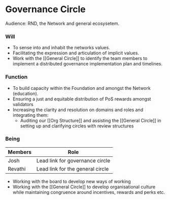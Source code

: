 # Governance Circle
Audience: RND, the Network and general ecosysetem.

### Will
- To sense into and inhabit the networks values.
- Facilitating the expression and articulation of implicit values.
- Work with the [[General Circle]] to identify the team members to implement a distributed governance implementation plan and timelines.

### Function
- To build capacity within the Foundation and amongst the Network (education).
- Ensuring a just and equitable distribution of PoS rewards amongst validators
- Increasing the clarity and resolution on domains and roles and integrating them:
	- Auditing our [[Org Structure]] and assisting the [[General Circle]] in setting up and clarifying circles with review structures

### Being

| Members | Role |
|---|---|
| Josh | Lead link for governance circle |
| Revathi | Lead link for the general circle|

- Working with the board to develop new ways of working 
- Working with the [[General Circle]] to develop organisational culture while maintaining congruence around incentives, rewards and perks etc. 


